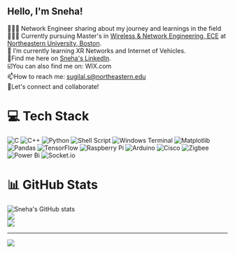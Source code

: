 ## Hello, I'm Sneha!

👩🏻‍💻 Network Engineer sharing about my journey and learnings in the field <br/>
👩🏻‍🎓 Currently pursuing Master's in [Wireless & Network Engineering, ECE](https://ece.northeastern.edu/academics/graduate-studies/ms-wne/) at [Northeastern University, Boston](https://www.northeastern.edu/).<br/>
🛜 I’m currently learning XR Networks and Internet of Vehicles.<br/>
🔎Find me here on [Sneha's LinkedIn](https://www.linkedin.com/in/sneha-sugilal/).<br/>
:ballot_box_with_check:You can also find me on: WIX.com<br/>
📫How to reach me: sugilal.s@northeastern.edu<br/>
🤝Let's connect and collaborate!<br/>


# 💻 Tech Stack
![C](https://img.shields.io/badge/c-%2300599C.svg?style=for-the-badge&logo=c&logoColor=white) ![C++](https://img.shields.io/badge/c++-%2300599C.svg?style=for-the-badge&logo=c%2B%2B&logoColor=white) ![Python](https://img.shields.io/badge/python-3670A0?style=for-the-badge&logo=python&logoColor=ffdd54) ![Shell Script](https://img.shields.io/badge/shell_script-%23121011.svg?style=for-the-badge&logo=gnu-bash&logoColor=white) ![Windows Terminal](https://img.shields.io/badge/Windows%20Terminal-%234D4D4D.svg?style=for-the-badge&logo=windows-terminal&logoColor=white) ![Matplotlib](https://img.shields.io/badge/Matplotlib-%23ffffff.svg?style=for-the-badge&logo=Matplotlib&logoColor=black) ![Pandas](https://img.shields.io/badge/pandas-%23150458.svg?style=for-the-badge&logo=pandas&logoColor=white) ![TensorFlow](https://img.shields.io/badge/TensorFlow-%23FF6F00.svg?style=for-the-badge&logo=TensorFlow&logoColor=white) ![Raspberry Pi](https://img.shields.io/badge/-RaspberryPi-C51A4A?style=for-the-badge&logo=Raspberry-Pi) ![Arduino](https://img.shields.io/badge/-Arduino-00979D?style=for-the-badge&logo=Arduino&logoColor=white) ![Cisco](https://img.shields.io/badge/cisco-%23049fd9.svg?style=for-the-badge&logo=cisco&logoColor=black) ![Zigbee](https://img.shields.io/badge/zigbee-%23EB0443.svg?style=for-the-badge&logo=zigbee&logoColor=white) ![Power Bi](https://img.shields.io/badge/power_bi-F2C811?style=for-the-badge&logo=powerbi&logoColor=black) ![Socket.io](https://img.shields.io/badge/Socket.io-black?style=for-the-badge&logo=socket.io&badgeColor=010101)

# 📊 GitHub Stats
![Sneha's GitHub stats](https://github-readme-stats.vercel.app/api?username=SnehaSugilal&show_icons=true&theme=gruvbox)<br/>
![](https://github-readme-streak-stats.herokuapp.com/?user=SnehaSugilal&theme=dark&hide_border=false)<br/>
![](https://github-readme-stats.vercel.app/api/top-langs/?username=SnehaSugilal&theme=dark&hide_border=false&include_all_commits=true&count_private=true&layout=compact)

---
[![](https://visitcount.itsvg.in/api?id=SnehaSugilal&icon=0&color=0)](https://visitcount.itsvg.in)

<!-- Proudly created with GPRM ( https://gprm.itsvg.in ) -->
